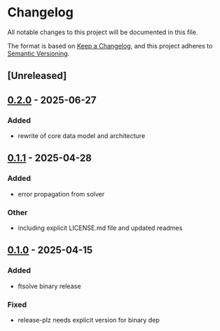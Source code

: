 # Changelog

All notable changes to this project will be documented in this file.

The format is based on [Keep a Changelog](https://keepachangelog.com/en/1.0.0/),
and this project adheres to [Semantic Versioning](https://semver.org/spec/v2.0.0.html).

## [Unreleased]

## [0.2.0](https://github.com/forward-market-design/flow-trading-service/compare/ftauction-v0.1.1...ftauction-v0.2.0) - 2025-06-27

### Added

- rewrite of core data model and architecture

## [0.1.1](https://github.com/forward-market-design/flow-trading-service/compare/ftauction-v0.1.0...ftauction-v0.1.1) - 2025-04-28

### Added

- error propagation from solver

### Other

- including explicit LICENSE.md file and updated readmes

## [0.1.0](https://github.com/forward-market-design/flow-trading-service/releases/tag/ftsolve-v0.1.0) - 2025-04-15

### Added

- ftsolve binary release

### Fixed

- release-plz needs explicit version for binary dep
